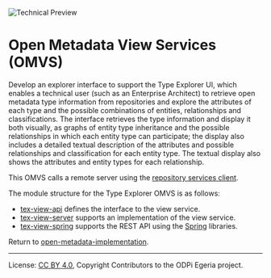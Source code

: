 <!-- SPDX-License-Identifier: CC-BY-4.0 -->
<!-- Copyright Contributors to the ODPi Egeria project. -->

![Technical Preview](../../../images/egeria-content-status-tech-preview.png)

# Open Metadata View Services (OMVS)

Develop an explorer interface to support the Type Explorer UI, which enables a technical user (such as an Enterprise Architect) to 
retrieve open metadata type information from repositories and explore the attributes of each type and the possible combinations of 
entities, relationships and classifications. The interface retrieves the type information and display it both visually, as graphs
of entity type inheritance and the possible relationships in which each entity type can participate; the display also includes a 
detailed textual description of the attributes and possible relationships and classification for each entity type. The textual
display also shows the attributes and entity types for each relationship.

This OMVS calls a remote server using the [repository services client](../../repository-services/repository-services-client/README.md).


The module structure for the Type Explorer OMVS is as follows:

* [tex-view-api](tex-view-api) defines the interface to the view service.
* [tex-view-server](tex-view-server) supports an implementation of the view service.
* [tex-view-spring](tex-view-spring) supports the REST API using the [Spring](../../../developer-resources/Spring.md) libraries.


Return to [open-metadata-implementation](../..).

----
License: [CC BY 4.0](https://creativecommons.org/licenses/by/4.0/),
Copyright Contributors to the ODPi Egeria project.